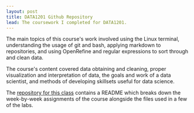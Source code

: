 ```yaml
---
layout: post
title: DATA1201 Github Repository
lead: The coursework I completed for DATA1201.
---
```


The main topics of this course's work involved using the Linux terminal, understanding the usage of git and bash, applying markdown to repositories, and using OpenRefine and regular expressions to sort through and clean data.

The course's content covered data obtaining and cleaning, proper visualization and interpretation of data, the goals and work of a data scientist, and methods of developing skillsets useful for data science.

The [repository for this class](https://github.com/amcvean/data1201) contains a README which breaks down the week-by-week assignments of the course alongside the files used in a few of the labs.
